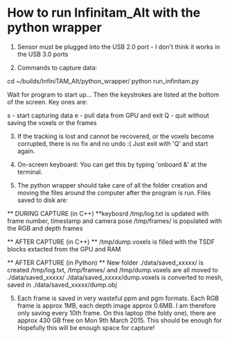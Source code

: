 How to run Infinitam_Alt with the python wrapper
================================================

1) Sensor must be plugged into the USB 2.0 port - I don't think it works in the USB 3.0 ports

2) Commands to capture data:

cd ~/builds/InfiniTAM_Alt/python_wrapper/
python run_infinitam.py

Wait for program to start up... Then the keystrokes are listed at the bottom of the screen. Key ones are:

s - start capturing data
e - pull data from GPU and exit
Q - quit without saving the voxels or the frames

3) If the tracking is lost and cannot be recovered, or the voxels become corrupted, there is no fix and no undo :(
Just exit with 'Q' and start again.

4) On-screen keyboard: You can get this by typing 'onboard &' at the terminal.

4) The python wrapper should take care of all the folder creation and moving the files around the computer after the program is run. Files saved to disk are:

** DURING CAPTURE (in C++) **keybosrd
/tmp/log.txt    is updated with frame number, timestamp and camera pose
/tmp/frames/  is populated with the RGB and depth frames

** AFTER CAPTURE (in C++) **
/tmp/dump.voxels   is filled with the TSDF blocks extacted from the GPU and RAM

** AFTER CAPTURE (in Python) **
New folder ./data/saved_xxxxx/ is created
/tmp/log.txt, /tmp/frames/ and /tmp/dump.voxels are all moved to ./data/saved_xxxxx/
./data/saved_xxxxx/dump.voxels is converted to mesh, saved in ./data/saved_xxxxx/dump.obj

5) Each frame is saved in very wasteful ppm and pgm formats. Each RGB frame is approx 1MB, each depth image approx 0.6MB. I am therefore only saving every 10th frame. On this laptop (the foldy one), there are approx 430 GB free on Mon 9th March 2015.  This should be enough for Hopefully this will be enough space for capture!

